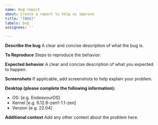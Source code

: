 ```yaml
---
name: Bug report
about: Create a report to help us improve
title: "[BUG]"
labels: bug
assignees: ''

---
```


**Describe the bug**
A clear and concise description of what the bug is.

**To Reproduce**
Steps to reproduce the behavior:

**Expected behavior**
A clear and concise description of what you expected to happen.

**Screenshots**
If applicable, add screenshots to help explain your problem.

**Desktop (please complete the following information):**
 - OS: [e.g. EndeavourOS]
 - Kernel [e.g. 6.12.8-zen1-1.1-zen]
 - Version [e.g. 22.04]

**Additional context**
Add any other context about the problem here.
